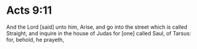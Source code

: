 # Acts 9:11

And the Lord [said] unto him, Arise, and go into the street which is called Straight, and inquire in the house of Judas for [one] called Saul, of Tarsus: for, behold, he prayeth,